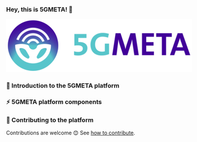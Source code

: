 ### Hey, this is 5GMETA! 👋

<!--
**5gmeta/5gmeta** is a ✨ _special_ ✨ repository because its `README.md` (this file) appears on your GitHub profile.

Here are some ideas to get you started:

- 🔭 I’m currently working on ...
- 🌱 I’m currently learning ...
- 👯 I’m looking to collaborate on ...
- 🤔 I’m looking for help with ...
- 💬 Ask me about ...
- 📫 How to reach me: ...
- 😄 Pronouns: ...
- ⚡ Fun fact: ...
-->

![5GMETA logo.](./5GMETA_logo.png)
### 🍿 Introduction to the 5GMETA platform

<!-- link to the documentation repository and the hackathon webinars -->

### ⚡ 5GMETA platform components
<!-- table with components, link and one sentence describing component -->

### :raising_hand: Contributing to the platform

Contributions are welcome :blush: See [how to contribute](./CONTRIBUTING.md).
